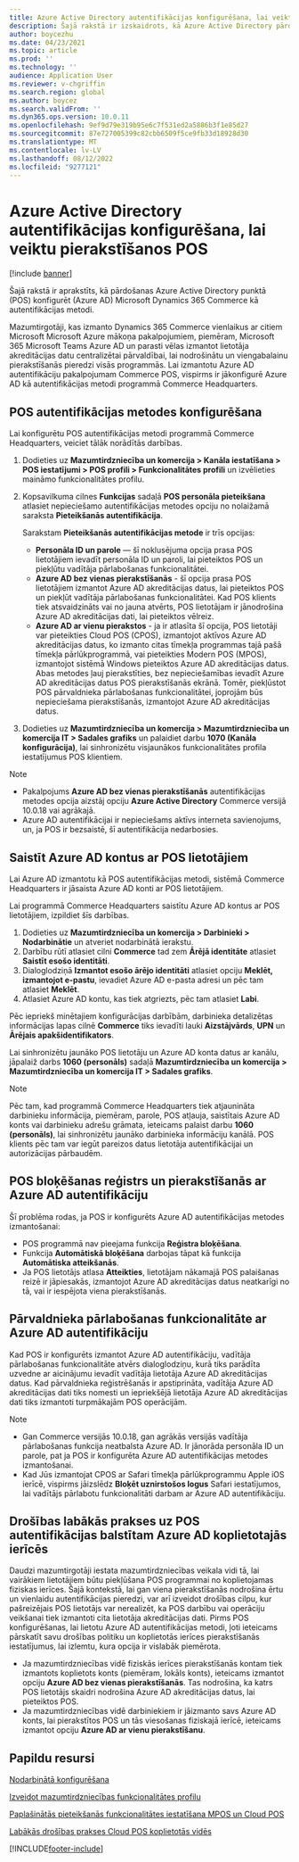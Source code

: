 ```yaml
---
title: Azure Active Directory autentifikācijas konfigurēšana, lai veiktu pierakstīšanos POS
description: Šajā rakstā ir izskaidrots, kā Azure Active Directory pārdošanas punktā konfigurēt kā Microsoft Dynamics 365 Commerce autentifikācijas metodi.
author: boycezhu
ms.date: 04/23/2021
ms.topic: article
ms.prod: ''
ms.technology: ''
audience: Application User
ms.reviewer: v-chgriffin
ms.search.region: global
ms.author: boycez
ms.search.validFrom: ''
ms.dyn365.ops.version: 10.0.11
ms.openlocfilehash: 9ef9d79e319b95e6c7f531ed2a5886b3f1e85d27
ms.sourcegitcommit: 87e727005399c82cbb6509f5ce9fb33d18928d30
ms.translationtype: MT
ms.contentlocale: lv-LV
ms.lasthandoff: 08/12/2022
ms.locfileid: "9277121"
---
```

# <a name="configure-azure-active-directory-authentication-for-pos-sign-in"></a>Azure Active Directory autentifikācijas konfigurēšana, lai veiktu pierakstīšanos POS

[!include [banner](includes/banner.md)]

Šajā rakstā ir aprakstīts, kā pārdošanas Azure Active Directory punktā (POS) konfigurēt (Azure AD) Microsoft Dynamics 365 Commerce kā autentifikācijas metodi.

Mazumtirgotāji, kas izmanto Dynamics 365 Commerce vienlaikus ar citiem Microsoft Microsoft Azure mākoņa pakalpojumiem, piemēram, Microsoft 365 Microsoft Teams Azure AD un parasti vēlas izmantot lietotāja akreditācijas datu centralizētai pārvaldībai, lai nodrošinātu un viengabalainu pierakstīšanās pieredzi visās programmās. Lai izmantotu Azure AD autentifikāciju pakalpojumam Commerce POS, vispirms ir jākonfigurē Azure AD kā autentifikācijas metodi programmā Commerce Headquarters.

## <a name="configure-pos-authentication-method"></a>POS autentifikācijas metodes konfigurēšana

Lai konfigurētu POS autentifikācijas metodi programmā Commerce Headquarters, veiciet tālāk norādītās darbības.
    
1. Dodieties uz **Mazumtirdzniecība un komercija \> Kanāla iestatīšana \> POS iestatījumi \> POS profili \> Funkcionalitātes profili** un izvēlieties maināmo funkcionalitātes profilu.
1. Kopsavilkuma cilnes **Funkcijas** sadaļā **POS personāla pieteikšana** atlasiet nepieciešamo autentifikācijas metodes opciju no nolaižamā saraksta **Pieteikšanās autentifikācija**.

    Sarakstam **Pieteikšanās autentifikācijas metode** ir trīs opcijas:
    
    - **Personāla ID un parole** — šī noklusējuma opcija prasa POS lietotājiem ievadīt personāla ID un paroli, lai pieteiktos POS un piekļūtu vadītāja pārlabošanas funkcionalitātei.
    - **Azure AD bez vienas pierakstīšanās** - šī opcija prasa POS lietotājiem izmantot Azure AD akreditācijas datus, lai pieteiktos POS un piekļūt vadītāja pārlabošanas funkcionalitātei. Kad POS klients tiek atsvaidzināts vai no jauna atvērts, POS lietotājam ir jānodrošina Azure AD akreditācijas dati, lai pieteiktos vēlreiz.
    - **Azure AD ar vienu pierakstos** - ja ir atlasīta šī opcija, POS lietotāji var pieteikties Cloud POS (CPOS), izmantojot aktīvos Azure AD akreditācijas datus, ko izmanto citas tīmekļa programmas tajā pašā tīmekļa pārlūkprogrammā, vai pieteikties Modern POS (MPOS), izmantojot sistēmā Windows pieteiktos Azure AD akreditācijas datus. Abas metodes ļauj pierakstīties, bez nepieciešamības ievadīt Azure AD akreditācijas datus POS pierakstīšanās ekrānā. Tomēr, piekļūstot POS pārvaldnieka pārlabošanas funkcionalitātei, joprojām būs nepieciešama pierakstīšanās, izmantojot Azure AD akreditācijas datus.

1. Dodieties uz **Mazumtirdzniecība un komercija > Mazumtirdzniecība un komercija IT > Sadales grafiks** un palaidiet darbu **1070 (Kanāla konfigurācija)**, lai sinhronizētu visjaunākos funkcionalitātes profila iestatījumus POS klientiem.

> [!NOTE]
> - Pakalpojums **Azure AD bez vienas pierakstīšanās** autentifikācijas metodes opcija aizstāj opciju **Azure Active Directory** Commerce versijā 10.0.18 vai agrākajā.
> - Azure AD autentifikācijai ir nepieciešams aktīvs interneta savienojums, un, ja POS ir bezsaistē, šī autentifikācija nedarbosies.

## <a name="associate-azure-ad-accounts-with-pos-users"></a>Saistīt Azure AD kontus ar POS lietotājiem

Lai Azure AD izmantotu kā POS autentifikācijas metodi, sistēmā Commerce Headquarters ir jāsaista Azure AD konti ar POS lietotājiem. 

Lai programmā Commerce Headquarters saistītu Azure AD kontus ar POS lietotājiem, izpildiet šīs darbības.
    
1. Dodieties uz **Mazumtirdzniecība un komercija > Darbinieki > Nodarbinātie** un atveriet nodarbinātā ierakstu.
1. Darbību rūtī atlasiet cilni **Commerce** tad zem **Ārējā identitāte** atlasiet **Saistīt esošo identitāti**. 
1. Dialoglodziņā **Izmantot esošo ārējo identitāti** atlasiet opciju **Meklēt, izmantojot e-pastu**, ievadiet Azure AD e-pasta adresi un pēc tam atlasiet **Meklēt**.
1. Atlasiet Azure AD kontu, kas tiek atgriezts, pēc tam atlasiet **Labi**.

Pēc iepriekš minētajiem konfigurācijas darbībām, darbinieka detalizētas informācijas lapas cilnē **Commerce** tiks ievadīti lauki **Aizstājvārds**, **UPN** un **Ārējais apakšidentifikators**.

Lai sinhronizētu jaunāko POS lietotāju un Azure AD konta datus ar kanālu, jāpalaiž darbs **1060 (personāls)** sadaļā **Mazumtirdzniecība un komercija > Mazumtirdzniecība un komercija IT > Sadales grafiks**.

> [!NOTE]
> Pēc tam, kad programmā Commerce Headquarters tiek atjaunināta darbinieku informācija, piemēram, parole, POS atļauja, saistītais Azure AD konts vai darbinieku adrešu grāmata, ieteicams palaist darbu **1060 (personāls)**, lai sinhronizētu jaunāko darbinieka informāciju kanālā. POS klients pēc tam var iegūt pareizos datus lietotāja autentifikācijai un autorizācijas pārbaudēm.

## <a name="pos-lock-register-and-sign-out-with-azure-ad-authentication"></a>POS bloķēšanas reģistrs un pierakstīšanās ar Azure AD autentifikāciju

Šī problēma rodas, ja POS ir konfigurēts Azure AD autentifikācijas metodes izmantošanai:

- POS programmā nav pieejama funkcija **Reģistra bloķēšana**. 
- Funkcija **Automātiskā bloķēšana** darbojas tāpat kā funkcija **Automātiska atteikšanās**.
- Ja POS lietotājs atlasa **Atteikties**, lietotājam nākamajā POS palaišanas reizē ir jāpiesakās, izmantojot Azure AD akreditācijas datus neatkarīgi no tā, vai ir iespējota viena pierakstīšanās.

## <a name="manager-override-functionality-with-azure-ad-authentication"></a>Pārvaldnieka pārlabošanas funkcionalitāte ar Azure AD autentifikāciju

Kad POS ir konfigurēts izmantot Azure AD autentifikāciju, vadītāja pārlabošanas funkcionalitāte atvērs dialoglodziņu, kurā tiks parādīta uzvedne ar aicinājumu ievadīt vadītāja lietotāja Azure AD akreditācijas datus. Kad pārvaldnieka reģistrēšanās ir apstiprināta, vadītāja Azure AD akreditācijas dati tiks nomesti un iepriekšējā lietotāja Azure AD akreditācijas dati tiks izmantoti turpmākajām POS operācijām.

> [!NOTE]
> - Gan Commerce versijās 10.0.18, gan agrākās versijās vadītāja pārlabošanas funkcija neatbalsta Azure AD. Ir jānorāda personāla ID un parole, pat ja POS ir konfigurēta Azure AD autentifikācijas metodes izmantošanai.
> - Kad Jūs izmantojat CPOS ar Safari tīmekļa pārlūkprogrammu Apple iOS ierīcē, vispirms jāizslēdz **Bloķēt uznirstošos logus** Safari iestatījumos, lai vadītājs pārlabotu funkcionalitāti darbam ar Azure AD autentifikāciju. 

## <a name="security-best-practices-for-azure-ad-based-pos-authentication-on-shared-devices"></a>Drošības labākās prakses uz POS autentifikācijas balstītam Azure AD koplietotajās ierīcēs

Daudzi mazumtirgotāji iestata mazumtirdzniecības veikala vidi tā, lai vairākiem lietotājiem būtu piekļūšana POS programmai no koplietojamas fiziskas ierīces. Šajā kontekstā, lai gan viena pierakstīšanās nodrošina ērtu un vienlaidu autentifikācijas pieredzi, var arī izveidot drošības cilpu, kur pašreizējais POS lietotājs var nerealizēt, ka POS darbību vai operāciju veikšanai tiek izmantoti cita lietotāja akreditācijas dati. Pirms POS konfigurēšanas, lai lietotu Azure AD autentifikācijas metodi, ļoti ieteicams pārskatīt savu drošības politiku un koplietotās ierīces pierakstīšanās iestatījumus, lai izlemtu, kura opcija ir vislabāk piemērota.

- Ja mazumtirdzniecības vidē fiziskās ierīces pierakstīšanās kontam tiek izmantots koplietots konts (piemēram, lokāls konts), ieteicams izmantot opciju **Azure AD bez vienas pierakstīšanās**. Tas nodrošina, ka katrs POS lietotājs skaidri nodrošina Azure AD akreditācijas datus, lai pieteiktos POS.
- Ja mazumtirdzniecības vidē darbiniekiem ir jāizmanto savs Azure AD konts, lai pierakstītos POS un tās viesošanas fiziskajā ierīcē, ieteicams izmantot opciju **Azure AD ar vienu pierakstīšanu**.

## <a name="additional-resources"></a>Papildu resursi

[Nodarbinātā konfigurēšana](tasks/worker.md)

[Izveidot mazumtirdzniecības funkcionalitātes profilu](retail-functionality-profile.md)


[Paplašinātās pieteikšanās funkcionalitātes iestatīšana MPOS un Cloud POS](extended-logon.md)

[Labākās drošības prakses Cloud POS koplietotās vidēs](dev-itpro/secure-retail-cloud-pos.md)



[!INCLUDE[footer-include](../includes/footer-banner.md)]
